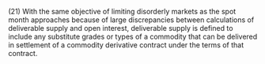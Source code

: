 (21) With the same objective of limiting disorderly markets as the spot month approaches because of large discrepancies between calculations of deliverable supply and open interest, deliverable supply is defined to include any substitute grades or types of a commodity that can be delivered in settlement of a commodity derivative contract under the terms of that contract.